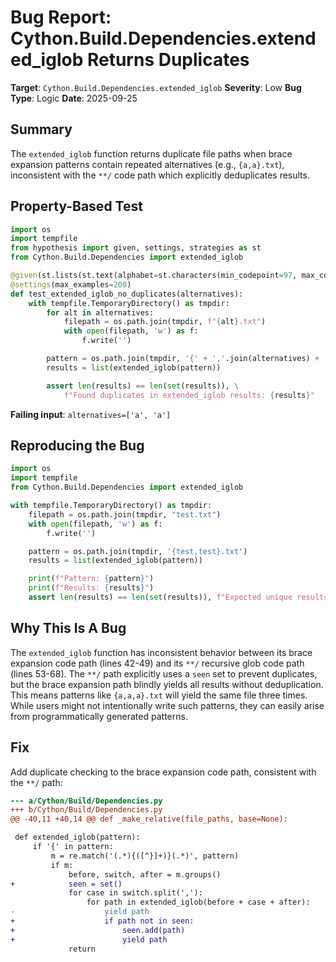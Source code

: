 # Bug Report: Cython.Build.Dependencies.extended_iglob Returns Duplicates

**Target**: `Cython.Build.Dependencies.extended_iglob`
**Severity**: Low
**Bug Type**: Logic
**Date**: 2025-09-25

## Summary

The `extended_iglob` function returns duplicate file paths when brace expansion patterns contain repeated alternatives (e.g., `{a,a}.txt`), inconsistent with the `**/` code path which explicitly deduplicates results.

## Property-Based Test

```python
import os
import tempfile
from hypothesis import given, settings, strategies as st
from Cython.Build.Dependencies import extended_iglob

@given(st.lists(st.text(alphabet=st.characters(min_codepoint=97, max_codepoint=122), min_size=1, max_size=10), min_size=1, max_size=5))
@settings(max_examples=200)
def test_extended_iglob_no_duplicates(alternatives):
    with tempfile.TemporaryDirectory() as tmpdir:
        for alt in alternatives:
            filepath = os.path.join(tmpdir, f"{alt}.txt")
            with open(filepath, 'w') as f:
                f.write('')

        pattern = os.path.join(tmpdir, '{' + ','.join(alternatives) + '}.txt')
        results = list(extended_iglob(pattern))

        assert len(results) == len(set(results)), \
            f"Found duplicates in extended_iglob results: {results}"
```

**Failing input**: `alternatives=['a', 'a']`

## Reproducing the Bug

```python
import os
import tempfile
from Cython.Build.Dependencies import extended_iglob

with tempfile.TemporaryDirectory() as tmpdir:
    filepath = os.path.join(tmpdir, "test.txt")
    with open(filepath, 'w') as f:
        f.write('')

    pattern = os.path.join(tmpdir, '{test,test}.txt')
    results = list(extended_iglob(pattern))

    print(f"Pattern: {pattern}")
    print(f"Results: {results}")
    assert len(results) == len(set(results)), f"Expected unique results, got duplicates: {results}"
```

## Why This Is A Bug

The `extended_iglob` function has inconsistent behavior between its brace expansion code path (lines 42-49) and its `**/` recursive glob code path (lines 53-68). The `**/` path explicitly uses a `seen` set to prevent duplicates, but the brace expansion path blindly yields all results without deduplication. This means patterns like `{a,a,a}.txt` will yield the same file three times. While users might not intentionally write such patterns, they can easily arise from programmatically generated patterns.

## Fix

Add duplicate checking to the brace expansion code path, consistent with the `**/` path:

```diff
--- a/Cython/Build/Dependencies.py
+++ b/Cython/Build/Dependencies.py
@@ -40,11 +40,14 @@ def _make_relative(file_paths, base=None):

 def extended_iglob(pattern):
     if '{' in pattern:
         m = re.match('(.*){([^}]+)}(.*)', pattern)
         if m:
             before, switch, after = m.groups()
+            seen = set()
             for case in switch.split(','):
                 for path in extended_iglob(before + case + after):
-                    yield path
+                    if path not in seen:
+                        seen.add(path)
+                        yield path
             return
```